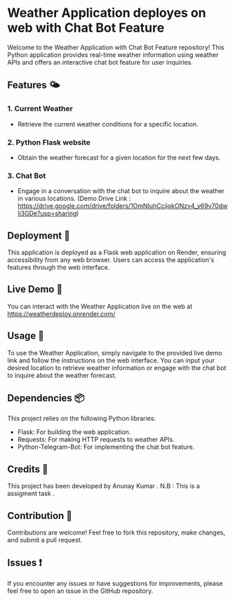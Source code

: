 # Weather Application deployes on web with Chat Bot Feature

Welcome to the Weather Application with Chat Bot Feature repository! This Python application provides real-time weather information using weather APIs and offers an interactive chat bot feature for user inquiries.
## Features 🌤️

### 1. **Current Weather**
- Retrieve the current weather conditions for a specific location.

### 2. **Python Flask website**
- Obtain the weather forecast for a given location for the next few days.

### 3. **Chat Bot**
- Engage in a conversation with the chat bot to inquire about the weather in various locations. (Demo Drive Link : https://drive.google.com/drive/folders/1OmNIuhCcijokONzv4_v69v70dwli3GDe?usp=sharing)

## Deployment 🚀

This application is deployed as a Flask web application on Render, ensuring accessibility from any web browser. Users can access the application's features through the web interface.

## Live Demo 🔗

You can interact with the Weather Application live on the web at https://weatherdeploy.onrender.com/

## Usage 📝

To use the Weather Application, simply navigate to the provided live demo link and follow the instructions on the web interface. You can input your desired location to retrieve weather information or engage with the chat bot to inquire about the weather forecast.

## Dependencies 📦

This project relies on the following Python libraries:
- Flask: For building the web application.
- Requests: For making HTTP requests to weather APIs.
- Python-Telegram-Bot: For implementing the chat bot feature.

## Credits 🙌

This project has been developed by Anunay Kumar .
N.B : This is a assigment task .

## Contribution 🤝

Contributions are welcome! Feel free to fork this repository, make changes, and submit a pull request.

## Issues ❗

If you encounter any issues or have suggestions for improvements, please feel free to open an issue in the GitHub repository.

